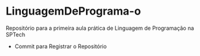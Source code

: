 # LinguagemDePrograma-o
Repositório para a primeira aula prática de Linguagem de Programação na SPTech
- Commit para Registrar o Repositório